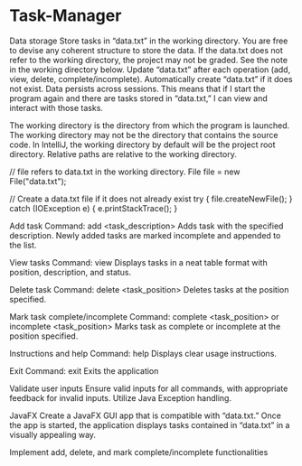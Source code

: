 # Task-Manager
Data storage
Store tasks in “data.txt” in the working directory. You are free to devise any coherent structure to store the data. If the data.txt does not refer to the working directory, the project may not be graded. See the note in the working directory below. 
Update “data.txt” after each operation (add, view, delete, complete/incomplete).
Automatically create “data.txt” if it does not exist. 
Data persists across sessions. This means that if I start the program again and there are tasks stored in “data.txt,” I can view and interact with those tasks. 

The working directory is the directory from which the program is launched. The working directory may not be the directory that contains the source code. In IntelliJ, the working directory by default will be the project root directory. Relative paths are relative to the working directory. 

// file refers to data.txt in the working directory. 
File file = new File("data.txt");

// Create a data.txt file if it does not already exist
try {
   file.createNewFile();
} catch (IOException e) {
   e.printStackTrace();
}



Add task
Command: add <task_description>
Adds task with the specified description. 
Newly added tasks are marked incomplete and appended to the list. 

View tasks
Command: view
Displays tasks in a neat table format with position, description, and status. 

Delete task
Command: delete <task_position>
Deletes tasks at the position specified. 

Mark task complete/incomplete
Command: complete <task_position> or incomplete <task_position>
Marks task as complete or incomplete at the position specified. 

Instructions and help
Command: help
Displays clear usage instructions. 

Exit
Command: exit
Exits the application

Validate user inputs
Ensure valid inputs for all commands, with appropriate feedback for invalid inputs. Utilize Java Exception handling. 

JavaFX
Create a JavaFX GUI app that is compatible with “data.txt.” Once the app is started, the application displays tasks contained in “data.txt” in a visually appealing way.

Implement add, delete, and mark complete/incomplete functionalities 

